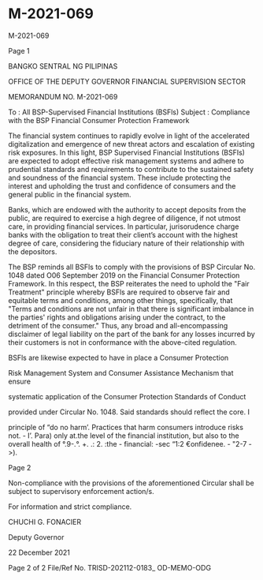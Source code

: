# M-2021-069

M-2021-069

Page 1

BANGKO SENTRAL NG PILIPINAS

OFFICE OF THE DEPUTY GOVERNOR FINANCIAL SUPERVISION SECTOR

MEMORANDUM NO. M-2021-069

To : All BSP-Supervised Financial Institutions (BSFls) Subject : Compliance with the BSP Financial Consumer Protection Framework

The financial system continues to rapidly evolve in light of the accelerated digitalization and emergence of new threat actors and escalation of existing risk exposures. In this light, BSP Supervised Financial Institutions (BSFIs) are expected to adopt effective risk management systems and adhere to prudential standards and requirements to contribute to the sustained safety and soundness of the financial system. These include protecting the interest and upholding the trust and confidence of consumers and the general public in the financial system.

Banks, which are endowed with the authority to accept deposits from the public, are required to exercise a high degree of diligence, if not utmost care, in providing financial services. In particular, jurisorudence charge banks with the obligation to treat their client’s account with the highest degree of care, considering the fiduciary nature of their relationship with the depositors.

The BSP reminds all BSFls to comply with the provisions of BSP Circular No. 1048 dated O06 September 2019 on the Financial Consumer Protection Framework. In this respect, the BSP reiterates the need to uphold the "Fair Treatment" principle whereby BSFls are required to observe fair and equitable terms and conditions, among other things, specifically, that "Terms and conditions are not unfair in that there is significant imbalance in the parties' rights and obligations arising under the contract, to the detriment of the consumer." Thus, any broad and all-encompassing disclaimer of legal liability on the part of the bank for any losses incurred by their customers is not in conformance with the above-cited regulation.

BSFls are likewise expected to have in place a Consumer Protection

Risk Management System and Consumer Assistance Mechanism that ensure

systematic application of the Consumer Protection Standards of Conduct

provided under Circular No. 1048. Said standards should reflect the core. I

principle of “do no harm’. Practices that harm consumers introduce risks not. - I’. Para) only at.the level of the financial institution, but also to the overall health of °.9-.°. +. .: 2. :the - financial: -sec “1:2 €onfidenee. - "2-7 - >).

Page 2

Non-compliance with the provisions of the aforementioned Circular shall be subject to supervisory enforcement action/s.

For information and strict compliance.

 CHUCHI G. FONACIER

Deputy Governor

22 December 2021

Page 2 of 2 File/Ref No. TRISD-202112-0183_ OD-MEMO-ODG